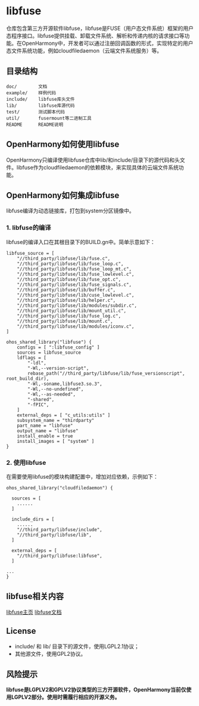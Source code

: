 # libfuse

仓库包含第三方开源软件libfuse，libfuse是FUSE（用户态文件系统）框架的用户态程序接口。libfuse提供挂载、卸载文件系统、解析和传递内核的请求接口等功能。在OpenHarmony中，开发者可以通过注册回调函数的形式，实现特定的用户态文件系统功能，例如cloudfiledaemon（云端文件系统服务）等。

## 目录结构

```
doc/        文档
example/    样例代码
include/    libfuse库头文件
lib/        libfuse库源代码
test/       测试脚本代码
util/       fusermount等二进制工具
README      README说明
```

## OpenHarmony如何使用libfuse

OpenHarmony只编译使用libfuse仓库中lib/和include/目录下的源代码和头文件。libfuse作为cloudfiledaemon的依赖模块，来实现具体的云端文件系统功能。

## OpenHarmony如何集成libfuse

libfuse编译为动态链接库，打包到system分区镜像中。

### 1. libfuse的编译

libfuse的编译入口在其根目录下的BUILD.gn中。简单示意如下：

```
libfuse_source = [
    "//third_party/libfuse/lib/fuse.c",
    "//third_party/libfuse/lib/fuse_loop.c",
    "//third_party/libfuse/lib/fuse_loop_mt.c",
    "//third_party/libfuse/lib/fuse_lowlevel.c",
    "//third_party/libfuse/lib/fuse_opt.c",
    "//third_party/libfuse/lib/fuse_signals.c",
    "//third_party/libfuse/lib/buffer.c",
    "//third_party/libfuse/lib/cuse_lowlevel.c",
    "//third_party/libfuse/lib/helper.c",
    "//third_party/libfuse/lib/modules/subdir.c",
    "//third_party/libfuse/lib/mount_util.c",
    "//third_party/libfuse/lib/fuse_log.c",
    "//third_party/libfuse/lib/mount.c",
    "//third_party/libfuse/lib/modules/iconv.c",
]

ohos_shared_library("libfuse") {
    configs = [ ":libfuse_config" ]
    sources = libfuse_source
    ldflags = [
        "-ldl",
        "-Wl,--version-script",
        rebase_path("//third_party/libfuse/lib/fuse_versionscript", root_build_dir),
        "-Wl,-soname,libfuse3.so.3",
        "-Wl,--no-undefined",
        "-Wl,--as-needed",
        "-shared",
        "-fPIC",
    ]
    external_deps = [ "c_utils:utils" ]
    subsystem_name = "thirdparty"
    part_name = "libfuse"
    output_name = "libfuse"
    install_enable = true
    install_images = [ "system" ]
}

```

### 2. 使用libfuse

在需要使用libfuse的模块构建配置中，增加对应依赖，示例如下：

```
ohos_shared_library("cloudfiledaemon") {

  sources = [
    ......
  ]

  include_dirs = [
    ......
    "//third_party/libfuse/include",
    "//third_party/libfuse/lib",
  ]

  external_deps = [
    "//third_party/libfuse:libfuse",
  ]

...
}
```

## libfuse相关内容

[libfuse主页](https://github.com/libfuse/libfuse)
[libfuse文档](https://libfuse.github.io/doxygen/index.html)

## License

- include/ 和 lib/ 目录下的源文件，使用LGPL2.1协议；
- 其他源文件，使用GPL2协议。

## 风险提示

**libfuse是LGPLV2和GPLV2协议类型的三方开源软件，OpenHarmony当前仅使用LGPLV2部分。使用时需履行相应的开源义务。**
